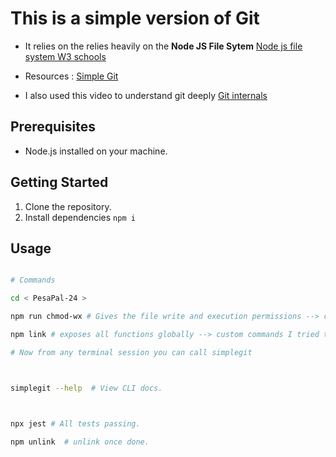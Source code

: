 # This is a simple version of Git

- It relies on the relies heavily on the **Node JS File Sytem** [Node js file system W3 schools](https://www.w3schools.com/nodejs/nodejs_filesystem.asp)

- Resources : [Simple Git](https://github.com/steveukx/git-js)

- I also used this video to understand git deeply [Git internals](https://www.youtube.com/watch?v=lG90LZotrpo)

## Prerequisites

- Node.js installed on your machine.

## Getting Started

1. Clone the repository.
2. Install dependencies `npm i`

## Usage

```sh

# Commands

cd < PesaPal-24 >

npm run chmod-wx # Gives the file write and execution permissions --> custom command see: package.json `scripts`

npm link # exposes all functions globally --> custom commands I tried to add do not work ie: npm run link-cli  and npm run unlink-cli

# Now from any terminal session you can call simplegit



simplegit --help  # View CLI docs.



npx jest # All tests passing.

npm unlink  # unlink once done.
```
